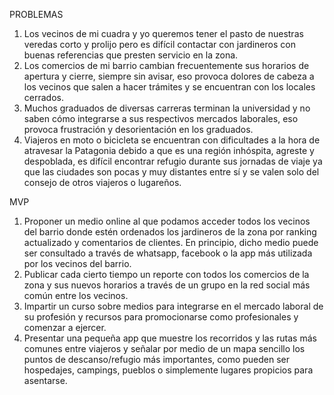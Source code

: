PROBLEMAS

1. Los vecinos de mi cuadra y yo queremos tener el pasto de nuestras veredas corto y prolijo pero es difícil contactar con jardineros
   con buenas referencias que presten servicio en la zona.
2. Los comercios de mi barrio cambian frecuentemente sus horarios de apertura y cierre, siempre sin avisar, eso provoca dolores de
   cabeza a los vecinos que salen a hacer trámites y se encuentran con los locales cerrados.
3. Muchos graduados de diversas carreras terminan la universidad y no saben cómo integrarse a sus respectivos mercados laborales, eso
   provoca frustración y desorientación en los graduados.
4. Viajeros en moto o bicicleta se encuentran con dificultades a la hora de atravesar la Patagonia debido a que es una región
   inhóspita, agreste y despoblada, es difícil encontrar refugio durante sus jornadas de viaje ya que las ciudades son pocas y muy distantes entre sí y se valen solo del consejo de otros viajeros o lugareños.

MVP

1. Proponer un medio online al que podamos acceder todos los vecinos del barrio donde estén ordenados los jardineros de la zona por
   ranking actualizado y comentarios de clientes. En principio, dicho medio puede ser consultado a través de whatsapp, facebook o la app más utilizada por los vecinos del barrio.
2. Publicar cada cierto tiempo un reporte con todos los comercios de la zona y sus nuevos horarios a través de un grupo en la red
   social más común entre los vecinos.
3. Impartir un curso sobre medios para integrarse en el mercado laboral de su profesión y recursos para promocionarse como
   profesionales y comenzar a ejercer.
4. Presentar una pequeña app que muestre los recorridos y las rutas más comunes entre viajeros y señalar por medio de un mapa sencillo
   los puntos de descanso/refugio más importantes, como pueden ser hospedajes, campings, pueblos o simplemente lugares propicios para asentarse.
